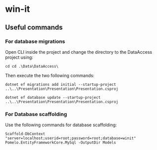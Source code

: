 # win-it

<h2>Useful commands</h2>

<h3>For database migrations</h3>
Open CLI inside the project and change the directory to the DataAccess project using:

`cd cd .\Data\DataAccess\`

Then execute the two following commands:

`dotnet ef migrations add initial --startup-project ..\..\Presentation\Presentation\Presentation.csproj`


`dotnet ef database update --startup-project ..\..\Presentation\Presentation\Presentation.csproj`

<h3>For Database scaffolding</h3>

Use the following commands for database scaffolding:

`Scaffold-DbContext "server=localhost;userid=root;password=root;database=winit" Pomelo.EntityFrameworkCore.MySql -OutputDir Models`
